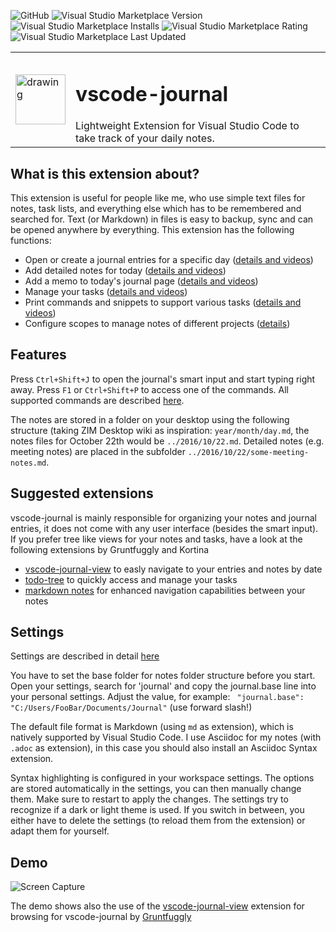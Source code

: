 ![GitHub](https://img.shields.io/github/license/pajoma/vscode-journal?style=for-the-badge)
![Visual Studio Marketplace Version](https://img.shields.io/visual-studio-marketplace/v/pajoma.vscode-journal?style=for-the-badge)
![Visual Studio Marketplace Installs](https://img.shields.io/visual-studio-marketplace/i/pajoma.vscode-journal?style=for-the-badge)
![Visual Studio Marketplace Rating](https://img.shields.io/visual-studio-marketplace/r/pajoma.vscode-journal?style=for-the-badge)
![Visual Studio Marketplace Last Updated](https://img.shields.io/visual-studio-marketplace/last-updated/pajoma.vscode-journal?style=for-the-badge)

<table>
<tr>
<td>
<img src="img/logo.png" alt="drawing" style="width:80px;"/>
</td>
<td>
<h1>
vscode-journal 
</h1>
Lightweight Extension for Visual Studio Code to take track of your daily notes. 
</td>
</tr>
</table>


 

## What is this extension about?
This extension is useful for people like me, who use simple text files for notes, task lists, and everything else which has to be remembered and searched for. Text (or Markdown) in files is easy to backup, sync and can be opened anywhere by everything. This extension has the following functions: 

* Open or create a journal entries for a specific day ([details and videos](./docs/entries.md))
* Add detailed notes for today ([details and videos](./docs/notes.md))
* Add a memo to today's journal page ([details and videos](./docs/memo.md))
* Manage your tasks ([details and videos](./docs/tasks.md))
* Print commands and snippets to support various tasks ([details and videos](./docs/print.md))
* Configure scopes to manage notes of different projects ([details](./docs/scopes.md))

## Features
Press `Ctrl+Shift+J` to open the journal's smart input and start typing right away. Press `F1` or `Ctrl+Shift+P` to access one of the  commands. All supported commands are described [here](./docs/commands.md). 

The notes are stored in a folder on your desktop using the following structure (taking ZIM Desktop wiki as inspiration: `year/month/day.md`, the notes files for October 22th would be `../2016/10/22.md`. Detailed notes (e.g. meeting notes) are placed in the subfolder `../2016/10/22/some-meeting-notes.md`.

## Suggested extensions
vscode-journal is mainly responsible for organizing your notes and journal entries, it does not come with any user interface (besides the smart input). If you prefer tree like views for your notes and tasks, have a look at the following extensions by Gruntfuggly and Kortina

* [vscode-journal-view](https://marketplace.visualstudio.com/items?itemName=Gruntfuggly.vscode-journal-view) to easly navigate to your entries and notes by date
* [todo-tree](https://marketplace.visualstudio.com/items?itemName=Gruntfuggly.todo-tree) to quickly access and manage your tasks
* [markdown notes](https://marketplace.visualstudio.com/items?itemName=kortina.vscode-markdown-notes) for enhanced navigation capabilities between your notes


## Settings
Settings are described in detail [here](./docs/settings.md)

You have to set the base folder for notes folder structure before you start. Open your settings, search for 'journal' and copy the journal.base line into your personal settings. Adjust the value, for example: ` "journal.base": "C:/Users/FooBar/Documents/Journal"` (use forward slash!)

The default file format is Markdown (using `md` as extension), which is natively supported by Visual Studio Code. I use Asciidoc for my notes (with `.adoc` as extension), in this case you should also install an Asciidoc Syntax extension. 

Syntax highlighting is configured in your workspace settings. The options are stored automatically in the settings, you can then manually change them. Make sure to restart to apply the changes. The settings try to recognize if a dark or light theme is used. If you switch in between, you either have to delete the settings (to reload them from the extension) or adapt them for yourself. 


## Demo

![Screen Capture](./docs/intro.gif)

The demo shows also the use of the [vscode-journal-view](https://marketplace.visualstudio.com/items?itemName=Gruntfuggly.vscode-journal-view) extension for browsing  for vscode-journal by [Gruntfuggly](https://github.com/Gruntfuggly/vscode-journal-view) 
